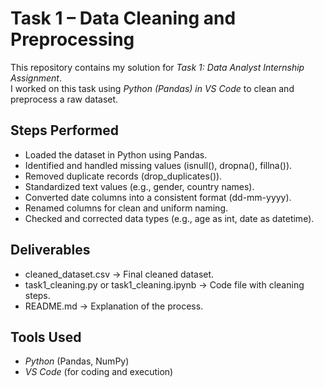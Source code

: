 # Task 1 – Data Cleaning and Preprocessing

This repository contains my solution for *Task 1: Data Analyst Internship Assignment*.  
I worked on this task using *Python (Pandas) in VS Code* to clean and preprocess a raw dataset.

## Steps Performed
- Loaded the dataset in Python using Pandas.
- Identified and handled missing values (isnull(), dropna(), fillna()).
- Removed duplicate records (drop_duplicates()).
- Standardized text values (e.g., gender, country names).
- Converted date columns into a consistent format (dd-mm-yyyy).
- Renamed columns for clean and uniform naming.
- Checked and corrected data types (e.g., age as int, date as datetime).

## Deliverables
- cleaned_dataset.csv → Final cleaned dataset.
- task1_cleaning.py or task1_cleaning.ipynb → Code file with cleaning steps.
- README.md → Explanation of the process.

## Tools Used
- *Python* (Pandas, NumPy)
- *VS Code* (for coding and execution)
